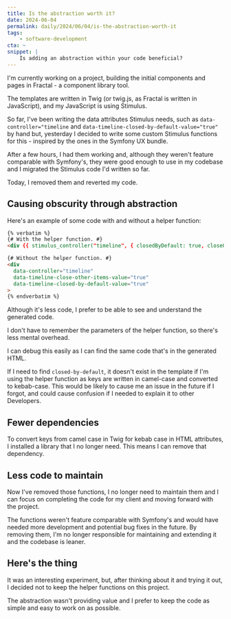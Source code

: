 ```yaml
---
title: Is the abstraction worth it?
date: 2024-06-04
permalink: daily/2024/06/04/is-the-abstraction-worth-it
tags:
    - software-development
cta: ~
snippet: |
    Is adding an abstraction within your code beneficial?
---
```


I'm currently working on a project, building the initial components and pages in Fractal - a component library tool.

The templates are written in Twig (or twig.js, as Fractal is written in JavaScript), and my JavaScript is using Stimulus.

So far, I've been writing the data attributes Stimulus needs, such as `data-controller="timeline` and `data-timeline-closed-by-default-value="true"` by hand but, yesterday I decided to write some custom Stimulus functions for this - inspired by the ones in the Symfony UX bundle.

After a few hours, I had them working and, although they weren't feature comparable with Symfony's, they were good enough to use in my codebase and I migrated the Stimulus code I'd written so far.

Today, I removed them and reverted my code.

## Causing obscurity through abstraction

Here's an example of some code with and without a helper function:

```html
{% verbatim %}
{# With the helper function. #}
<div {{ stimulus_controller("timeline", { closedByDefault: true, closeOtherItems: true }) }}>

{# Without the helper function. #}
<div
  data-controller="timeline"
  data-timeline-close-other-items-value="true"
  data-timeline-closed-by-default-value="true"
>
{% endverbatim %}
```

Although it's less code, I prefer to be able to see and understand the generated code.

I don't have to remember the parameters of the helper function, so there's less mental overhead.

I can debug this easily as I can find the same code that's in the generated HTML.

If I need to find `closed-by-default`, it doesn't exist in the template if I'm using the helper function as keys are written in camel-case and converted to kebab-case. This would be likely to cause me an issue in the future if I forgot, and could cause confusion if I needed to explain it to other Developers.

## Fewer dependencies

To convert keys from camel case in Twig for kebab case in HTML attributes, I installed a library that I no longer need. This means I can remove that dependency.

## Less code to maintain

Now I've removed those functions, I no longer need to maintain them and I can focus on completing the code for my client and moving forward with the project.

The functions weren't feature comparable with Symfony's and would have needed more development and potential bug fixes in the future. By removing them, I'm no longer responsible for maintaining and extending it and the codebase is leaner.

## Here's the thing

It was an interesting experiment, but, after thinking about it and trying it out, I decided not to keep the helper functions on this project.

The abstraction wasn't providing value and I prefer to keep the code as simple and easy to work on as possible.
